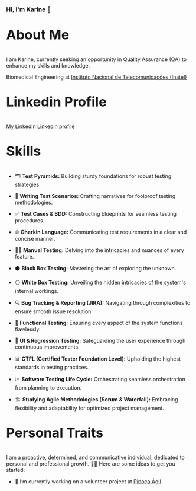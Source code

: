 ### Hi, I'm Karine 👋

<p style="font-size:36px"><strong>About Me</strong></p>
<p>I am Karine, currently seeking an opportunity in Quality Assurance (QA) to enhance my skills and knowledge.</p>
<p>Biomedical Engineering at <a href="https://inatel.br/">Instituto Nacional de Telecomunicações (Inatel)</a></p>



<p style="font-size:36px"><strong>Linkedin Profile</strong></p>
<p>My LinkedIn <a href="www.linkedin.com/in/karinebueno">Linkedin profile</a></p>

<p style="font-size:36px"><strong>Skills</strong></p>

- 🗂️ **Test Pyramids:** Building sturdy foundations for robust testing strategies.
- 📝 **Writing Test Scenarios:** Crafting narratives for foolproof testing methodologies.
- ✅ **Test Cases & BDD:** Constructing blueprints for seamless testing procedures.
- 🌐 **Gherkin Language:** Communicating test requirements in a clear and concise manner.

- 🕵️‍♂️ **Manual Testing:** Delving into the intricacies and nuances of every feature.
- ⚫ **Black Box Testing:** Mastering the art of exploring the unknown.
- ⚪ **White Box Testing:** Unveiling the hidden intricacies of the system's internal workings.

- 🔍 **Bug Tracking & Reporting (JIRA):** Navigating through complexities to ensure smooth issue resolution.
- 🌟 **Functional Testing:** Ensuring every aspect of the system functions flawlessly.
- 🔄 **UI & Regression Testing:** Safeguarding the user experience through continuous improvements.
- 📊 **CTFL (Certified Tester Foundation Level):** Upholding the highest standards in testing practices.

- 📈 **Software Testing Life Cycle:** Orchestrating seamless orchestration from planning to execution.
- 🏗️ **Studying Agile Methodologies (Scrum & Waterfall):** Embracing flexibility and adaptability for optimized project management.

<p style="font-size:36px"><strong>Personal Traits</strong></p>
I am a proactive, determined, and communicative individual, dedicated to personal and professional growth. 🌱💪
Here are some ideas to get you started:

- 🔭 I’m currently working on a volunteer project at [Pipoca Ágil](https://www.linkedin.com/company/pipoca-%C3%A1gil/mycompany/verification/)


